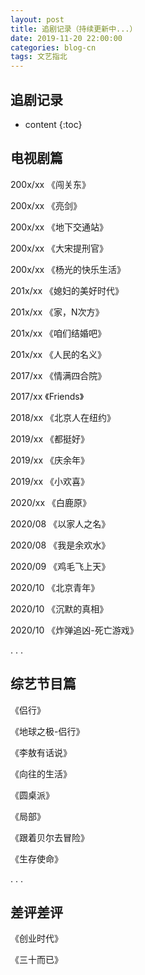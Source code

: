 ```yaml
---
layout: post
title: 追剧记录（持续更新中...）
date: 2019-11-20 22:00:00
categories: blog-cn
tags: 文艺指北
--- 
```



<h2>追剧记录</h2>

* content
{:toc}

## 电视剧篇

200x/xx  《闯关东》

200x/xx  《亮剑》

200x/xx  《地下交通站》

200x/xx  《大宋提刑官》

200x/xx  《杨光的快乐生活》

201x/xx  《媳妇的美好时代》

201x/xx  《家，N次方》

201x/xx  《咱们结婚吧》

201x/xx  《人民的名义》

2017/xx  《情满四合院》

2017/xx  《Friends》

2018/xx  《北京人在纽约》

2019/xx  《都挺好》

2019/xx  《庆余年》

2019/xx  《小欢喜》

2020/xx  《白鹿原》

2020/08  《以家人之名》

2020/08  《我是余欢水》

2020/09  《鸡毛飞上天》

2020/10  《北京青年》

2020/10  《沉默的真相》

2020/10  《炸弹追凶-死亡游戏》


. . .

## 综艺节目篇

《侣行》

《地球之极-侣行》

《李敖有话说》

《向往的生活》

《圆桌派》

《局部》

《跟着贝尔去冒险》

《生存使命》

. . .


## 差评差评

《创业时代》

《三十而已》